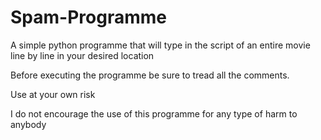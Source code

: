 # Spam-Programme

A simple python programme that will type in the script of an entire movie line by line in your desired location

Before executing the programme be sure to tread all the comments.

Use at your own risk

I do not encourage the use of this programme for any type of harm to anybody
